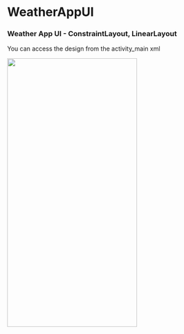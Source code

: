 # WeatherAppUI

### Weather App UI - ConstraintLayout, LinearLayout
 You can access the design from the activity_main xml

<p align="left">
<img src="https://user-images.githubusercontent.com/36673014/194190269-3d14be54-49d0-453b-842b-ca654afc83e0.png" width="300" height="620"/>
</p>
